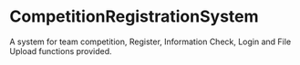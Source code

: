 # CompetitionRegistrationSystem
A system for team competition, Register, Information Check, Login and File Upload functions provided.
